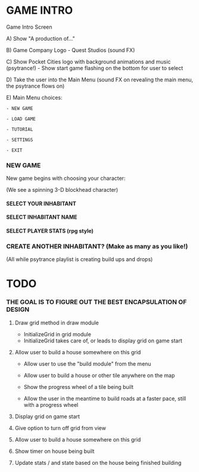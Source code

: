 
<h1> GAME INTRO </h1>

Game Intro Screen

A) Show "A production of..." 


B) Game Company Logo - Quest Studios (sound FX)

C) Show Pocket Cities logo with background animations and music (psytrance!)
    - Show start game flashing on the bottom for user to select
    
    
D) Take the user into the Main Menu (sound FX on revealing the main menu, the psytrance flows on)


E) Main Menu choices: 

    - NEW GAME
    
    - LOAD GAME
    
    - TUTORIAL
    
    - SETTINGS
    
    - EXIT


<h3> NEW GAME </h3>

New game begins with choosing your character: 

(We see a spinning 3-D blockhead character)

<h4> SELECT YOUR INHABITANT </h4>

<h4> SELECT INHABITANT NAME </h4>

<h4> SELECT PLAYER STATS (rpg style) </h4>

<h3> CREATE ANOTHER INHABITANT? (Make as many as you like!) </h3>

(All while psytrance playlist is creating build ups and drops)


<h1> TODO </h1>

<h3> THE GOAL IS TO FIGURE OUT THE BEST ENCAPSULATION OF DESIGN </h3>


1. Draw grid method in draw module 
    - InitializeGrid in grid module
    - InitializeGrid takes care of, or leads to display grid on game start

2. Allow user to build a house somewhere on this grid 
    - Allow user to use the "build module" from the menu 
    - Allow user to build a house or other tile anywhere on the map 
    - Show the progress wheel of a tile being built 
    
    - Allow the user in the meantime to build roads at a faster pace, still with a progress wheel 



2. Display grid on game start


3. Give option to turn off grid from view 


4. Allow user to build a house somewhere on this grid 

5. Show timer on house being built

6. Update stats / and state based on the house being finished building 


